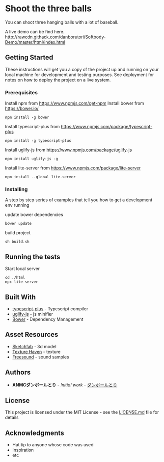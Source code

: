 # Shoot the three balls

You can shoot three hanging balls with a lot of baseball.

A live demo can be find here.
http://rawcdn.githack.com/danborutori/Softbody-Demo/master/html/index.html

## Getting Started

These instructions will get you a copy of the project up and running on your local machine for development and testing purposes. See deployment for notes on how to deploy the project on a live system.

### Prerequisites

Install npm from https://www.npmjs.com/get-npm
Install bower from https://bower.io/
```
npm install -g bower
```
Install typescript-plus from https://www.npmjs.com/package/typescript-plus
```
npm install -g typescript-plus
```
Install uglify-js from https://www.npmjs.com/package/uglify-js
```
npm install uglify-js -g
```
Install lite-server from https://www.npmjs.com/package/lite-server
```
npm install --global lite-server
```

### Installing

A step by step series of examples that tell you how to get a development env running

update bower dependencies

```
bower update
```

build project

```
sh build.sh
```


## Running the tests

Start local server
```
cd ./html
npx lite-server
```



## Built With

* [typescript-plus](https://www.npmjs.com/package/typescript-plus) - Typescript compiler
* [uglify-js](https://www.npmjs.com/package/uglify-js) - js minifier
* [Bower](https://bower.io/) - Dependency Management

## Asset Resources

* [Sketchfab](https://sketchfab.com/feed) - 3d model
* [Texture Haven](https://texturehaven.com/) - texture
* [Freesound](http://freesound.org/) - sound samples

## Authors

* **ANMCダンボールとり** - *Initial work* - [ダンボールとり](https://github.com/danborutori)

## License

This project is licensed under the MIT License - see the [LICENSE.md](LICENSE.md) file for details

## Acknowledgments

* Hat tip to anyone whose code was used
* Inspiration
* etc
